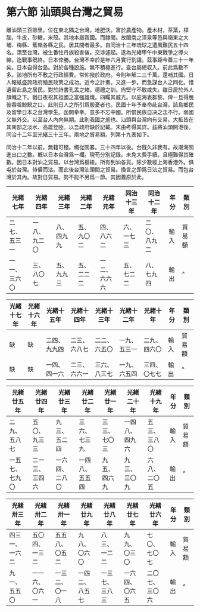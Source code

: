 # 第六節    汕頭與台灣之貿易

離汕頭三百餘里。位在東北隅之台灣。地肥沃。富於農產物。產木材，茶葉，樟腦，牛皮，砂糖，米殼。其地本屬我國。而隸閩。故閩南之漳泉等邑與嶺東之大埔、梅縣、蕉嶺各縣之民。居其間者最多。自同治十三年琉球之遭風難民五十四名。漂至台灣。被生番牡丹族殺害後。交涉遽起。遂為光緒甲午中東戰爭之導火線。迄戰事旣終。日本倖勝。台灣不幸於是年六月實行割讓。茲事距今蓋三十一年矣。日本自得台島。對於各種設施。無不積極進行。查台屬總収入。前此爲數不多。該地所有不敷之行政經費。常仰撥於政府。今則年解二三千萬。還哺其國。日人報紙盛誇政府殖民政策之成功。近今之計畫。又進一步。而急謀台人之同化。惜遺留此島之居民。對於詩書孔孟之緖。德禮之訓。尙堅守不敢或失。雖日居於外人旗幟之下。猶日夜祝其祖國之富强雄熾。四矚其威光。以庇海表群黎。俾一旦得脫彼呑噬鯨鯢之口。此則日人之所引爲殷憂者也。民國十年予奉命赴台灣。該島鄉民及留學日本之台灣學生。函問拳拳。意多不忘中國。所恨民族自决之法不行。弱國又無外交。以至台人內向無期。此則我國之羞也。汕頭與台灣向有交易。大抵皆在其南部之淡水、高雄登陸。以吾政府缺於記載。末由考得其詳。茲將汕頭開港後。同治十二年至光緒三十三年。兩地之貿易額。列第十九表如下。

同治十二年以前。無籍可稽。槪從關畧。三十四年以後。台旣久非我有。故潮海關進出口之數。槪以日本台灣爲一欄。現苟分別記錄。未免大费手續。且極難得其確數。因日本對汕之貿易。以台灣爲樞紐。所有到汕各貨。除少數經上海香港外。俱屯於台灣。待價而沽。而此後台灣汕頭間之貿易。換言之即爲日汕之貿易。而包台灣於其內。故對日貿易。勢不能不另爲一節。其因蓋原於此。

| 光緒七年       | 光緒四年       | 光緒三年       | 光緒二年       | 光緒元年       | 同治十三年     | 同治十二年     |  年分 |   類別     |
|----------------|----------------|----------------|----------------|----------------|----------------|----------------|-----------|--------|
| 二七、五三一   | 一八、九二〇   | 八、四九九     | 五、九〇二     | 四、八六二     | 六、一七三     | 二〇、八九二   | 輸入      | 貿易額 |
| 一一、三六〇   | 三、八〇七     | 五、九九三     | 五、二二二     | 一二、六六六   | 五、七二二     | 八、七九四     | 輸出      |   ^     |

| 光緒十七年     | 光緒十六年     | 光緒十五年     | 光緒十四年     | 光緒十三年     | 光緒十二年     | 光緒十年       |  年分 |   類別     |
|----------------|----------------|----------------|----------------|----------------|----------------|----------------|-----------|--------|
| 缺             | 缺             | 二四、九九四   | 二三、六八七   | 二二、六五〇   | 一九、五三一   | 二九、四六〇   | 輸入      | 貿易額 |
| 缺             | 缺             | 一四、四一六   | 二三、六六一   | 三六、八三七   | 一九、六五四   | 三四、〇七七   | 輸出      |    ^    |

| 光緒廿五年     | 光緒廿四年     | 光緒廿三年     | 光緒廿二年     | 光緒廿一年     | 光緒二十年     | 光緒十九年     |  年分 |   類別    |
|----------------|----------------|----------------|----------------|----------------|----------------|----------------|-----------|--------|
| 二九、五八七   | 五〇、九三三   | 九三、五二四   | 三六、七三九   | 三三、七〇三   | 一四八、四九六 | 五三、三八〇   | 輸入      | 貿易額 |
| 一五七、七九〇 | 二一三、三四六 | 一六四、二八〇 | 一四八、五五四 | 九五、四六九   | 九三、三〇九   | 六八、二〇五   | 輸出      |  ^      |

| 光緒卅三年     | 光緒卅二年     | 光緒卅一年     | 光緒廿九年     | 光緒廿八年     | 光緒廿七年     | 光緒廿六年     |  年分 |   類別     |
|----------------|----------------|----------------|----------------|----------------|----------------|----------------|-----------|--------|
| 四三一、一六二 | 五〇四、一三二 | 五五八、〇五二 | 九八、〇六〇   | 八三、一二二   | 九九、〇三〇   | 七〇、七〇七   | 輸入      | 貿易額 |
| 九一、五五〇   | 一一六、〇六一 | 一三二、〇一八 | 一四二、八五七 | 一三七、三八三 | 一六四、〇六五 | 二〇七、三〇六 | 輸出      |   ^     |

